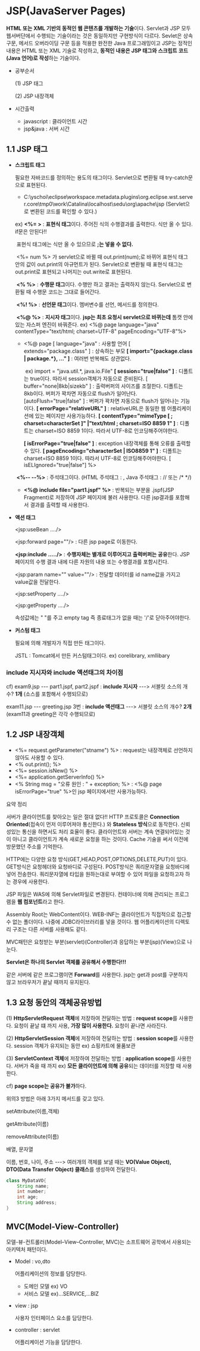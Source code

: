 # JSP(JavaServer Pages)

**HTML 또는 XML 기반의 동적인 웹 콘텐츠를 개발하는 기술**이다. Servlet과 JSP 모두 웹서버단에서 수행되는 기술이라는 것은 동일하지만 구현방식이 다르다. Sevlet은 상속구문, 메서드 오버라이딩 구문 등을 적용한 완전한 Java 프로그래밍이고 JSP는 정적인 내용은 HTML 또는 XML 기술로 작성하고, **동적인 내용은 JSP 태그와 스크립트 코드(Java 언어)로 작성**하는 기술이다.

* 공부순서

  (1) JSP 태그

  (2) JSP 내장객체

  

* 시간출력

  * javascript : 클라이언트 시간
  *  jsp&java : 서버 시간



## 1.1 JSP 태그

* **스크립트 태그**

  필요한 자바코드를 정의하는 용도의 태그이다. Servlet으로 변환될 때 try-catch문으로 표현된다.

  * C:\yschoi\eclipse\workspace\.metadata\.plugins\org.eclipse.wst.server.core\tmp0\work\Catalina\localhost\sedu\org\apache\jsp (Servlet으로 변환된 코드를 확인할 수 있다.)

  ex) **<%=      >** : **표현식 태그**이다. 주어진 식의 수행결과를 출력한다. 식만 올 수 있다. if문은 안된다!! 

  ​						표현식 태그에는 식만 올 수 있으므로 **;는 넣을 수 없다.** 

  ​						<%= num  %> 가 servlet으로 바뀔 때 out.print(num);로 바뀌어 표현식 태그 안의 값이 out.print의 아규먼트가 된다.  Servlet으로 변환될 때  표현식 태그는 out.print로 표현되고 나머지는 out.write로 표현된다.

  ​	 **<%       %>** : **수행문 태그**이다. 수행만 하고 결과는 출력하지 않는다. Servlet으로 변환될 때 수행문 코드는 그대로 들어간다. 

  ​	 **<%!      %>** : **선언문 태그**이다. 멤버변수를 선언, 메서드를 정의한다.

  ​	 **<%@   %>** : **지시자 태그**이다. **jsp는 최초 요청시 servlet으로 바뀌는데** 톰캣 안에 있는 자스퍼 엔진이 바꿔준다. 					ex) <%@ page language="java" contentType="text/html; charset=UTF-8" pageEncoding="UTF-8"%>

     - <%@ page
       [ language="java" : 사용할 언어
       [ extends="package.class" ] : 상속하는 부모
       **[ import="{package.class | package.*}, ..." ]** : 여러번 반복해도 상관없다. 

       ​																			ex) import = "java.util.*, java.io.File"
       **[ session="true|false" ]** : 디폴트는 true이다. 따라서 session객체가 자동으로 준비된다.
       [ buffer="none|8kb|sizekb" ] : 출력버퍼의 사이즈를 조절한다. 디폴트는 8kb이다. 버퍼가 꽉차면 자동으로 flush가 일어난다.
       [autoFlush="true|false" ] : 버퍼가 꽉차면 자동으로 flush가 일어나는 기능이다. 
       **[ errorPage="relativeURL" ]** : relativeURL은 동일한 웹 어플리케이션에 있는 페이지만 사용가능하다.
       **[ contentType="mimeType [ ; charset=characterSet ]" |"text/html ; charset=ISO 8859 1" ]** : 디폴트는 charset=ISO 8859 1이다. 따라서 UTF-8로 인코딩해주어야한다.

       **[ isErrorPage="true|false" ]** : exception 내장객체를 통해 오류를 출력할 수 있다.
       **[ pageEncoding="characterSet | ISO8859 1" ]** : 디폴트는 charset=ISO 8859 1이다. 따라서 UTF-8로 인코딩해주어야한다.
       [ isELIgnored="true|false"]
       %>

  ​	 **<%--  --%>** : 주석태그이다. (HTML 주석태그 : <!-- -->, Java 주석태그 : // 또는 /* */)

  * **<%@  include  file="part1.jspf"  %>** : 반복되는 부분을 .jspf(JSP Fragment)로 저장하여 JSP 페이지에 불러 사용한다. 다른 jsp결과를 포함해서 결과를 출력할 때 사용한다.

* **액션 태그**

  \<jsp:useBean ..../>

  \<jsp:forward page=""/> : 다른 jsp page로 이동한다. 

  **<jsp:include ...../>** : **수행자체는 별개로 이루어지고 출력버퍼는 공유**한다. JSP 페이지의 수행 결과 내에 다른 자원의 내용 또는 수행결과를 포함시킨다.

  \<jsp:param name="" value=""/> : 전달할 데이터를 id name값을 가지고 value값을 전달한다. 

  <jsp:setProperty ..../>

  <jsp:getProperty ..../>

  속성값에는 " "를 주고 empty tag 즉 종료태그가 없을 때는 '/'로 닫아주어야한다.

* **커스텀 태그**

  필요에 의해 개발자가 직접 만든 태그이다.

  JSTL : Tomcat에서 만든 커스텀태그이다. ex) corelibrary, xmllibary

### include 지시자와  include 액션태그의 차이점

cf) exam9.jsp --- part1.jspf, part2.jspf : **include 지시자** ---> 서블릿 소스의 개수? **1개** (소스를 포함해서 수행되므로)

exam11.jsp --- greeting.jsp 3번 : **include 액션태그** ---> 서블릿 소스의 개수? **2개** (exam11과 greeting은 각각 수행되므로)

## 1.2 JSP 내장객체

* <%= request.getParameter("stname")  %> : request는 내장객체로 선언하지 않아도 사용할 수 있다.
* <% out.print();  %> 
* <%= session.isNew()  %>
* <%= application.getServerInfo()  %>
* <% String msg = "오류 원인 : " + exception; %> : <%@ page isErrorPage="true" %>인 jsp 페이지에서만 사용가능하다.

요약 정리

서버가 클라이언트를 찾아오는 일은 절대 없다!! HTTP 프로토콜은 **Connection Oriented**(접속이 먼저 이루어져야 통신한다.) 와 **Stateless 방식**으로 동작한다. 신뢰성있는 통신을 하면서도 처리 효율이 좋다. 클라이언트와 서버는 계속 연결되어있는 것이 아니고 클라이언트가 계속 새로운 요청을 하는 것이다. Cache 기술을 써서 이전에 방문했던 주소를 기억한다.

HTTP에는 다양한 요청 방식(GET,HEAD,POST,OPTIONS,DELETE,PUT)이 있다. GET방식은 요청헤더와 요청바디로 구성된다. POST방식은 쿼리문자열을 요청바디에 넣어 전송한다. 쿼리문자열에 타입을 원하는대로 부여할 수 있어 파일을 요청하고자 하는 경우에 사용한다. 

JSP 파일은 WAS에 의해 Servlet파일로 변경된다. 컨테이너에 의해 관리되는 프로그램을 **웹 컴포넌트**라고 한다.

Assembly Root는 WebContent이다. WEB-INF는 클라이언트가 직접적으로 접근할 수 없는 폴더이다. 나중에 JDBC라이브러리를 넣을 것이다. 웹 어플리케이션의 디렉토리 구조는 다른 서버를 사용해도 같다.

MVC패턴은 요청받는 부분(servlet)(Controller)과 응답하는 부분(jsp)(View)으로 나눈다.

**Servlet은 하나의 Servlet 객체를 공유해서 수행한다!!!**

같은 서버에 같은 프로그램이면 **Forward**를 사용한다. jsp는 get과 post를 구분하지 않고 브라우저가 끝날 때까지 유지된다.



## 1.3 요청 동안의 객체공유방법

(1) **HttpServletRequest 객체**에 저장하여 전달하는 방법 : **request scope**를 사용한다. 요청이 끝날 떄 까지 사용, **가장 많이 사용한다.** 요청이 끝나면 사라진다.

(2) **HttpServletSession 객체**에 저장하여 전달하는 방법 : **session scope**를 사용한다. session 객체가 유지되는 동안  																							ex) 쇼핑카트에 물품보관

(3) **ServletContext 객체**에 저장하여 전달하는 방법 : **application scope**를 사용한다. 서버가 죽을 때 까지 																					ex) **모든 클라이언트에 의해 공유**되는 데이터를 저장할 때 사용한다.

cf) **page scope는 공유가 불가**하다.

위의3 방법은 아래 3가지 메서드를 갖고 있다.

setAttribute(이름,객체)

getAttribute(이름)

removeAttribute(이름)

배열, 문자열

이름, 번호, 나이, 주소 ---> 여러개의 객체를 보낼 때는 **VO(Value Object), DTO(Data Transfer Object) 클래스**를 생성하여 전달한다.

``` java
class MyDataVO{
    String name;
    int number;
    int age;
    String address;
}
```



## MVC(Model-View-Controller)

모델-뷰-컨트롤러(Model–View–Controller, MVC)는 소프트웨어 공학에서 사용되는 아키텍처 패턴이다.

* Model : vo,dto

  어플리케이션의 정보를 담당한다.

  * 도메인 모델 ex) VO
  * 서비스 모델 ex)...SERVICE,...BIZ

* view : jsp

  사용자 인터페이스 요소를 담당한다.

* controller : servlet

  어플리케이션 기능을 담당한다.